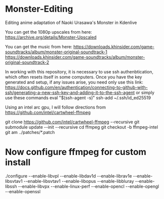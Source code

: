 # Monster-Editing
Editing anime adaptation of Naoki Urasawa's Monster in Kdenlive

You can get the 1080p upscales from here:
https://archive.org/details/Monster-Upscaled

You can get the music from here:
https://downloads.khinsider.com/game-soundtracks/album/monster-original-soundtrack-1
https://downloads.khinsider.com/game-soundtracks/album/monster-original-soundtrack-2


In working with this repository, it is necessary to use ssh authenbtication, which often resets itself in some computers.
Once you have the key generated and setup, if any issues arise, you need only use this link: https://docs.github.com/en/authentication/connecting-to-github-with-ssh/generating-a-new-ssh-key-and-adding-it-to-the-ssh-agent
or simply use these commands
eval "$(ssh-agent -s)"
ssh-add ~/.ssh/id_ed25519

Using an intel arc gpu, I will follow directions from https://github.com/intel/cartwheel-ffmpeg

git clone https://github.com/intel/cartwheel-ffmpeg --recursive
git submodule update --init --recursive
cd ffmpeg
git checkout -b ffmpeg-intel
git am ../patches/*.patch
# Now configure ffmpeg for custom install
./configure --enable-libvpl --enable-libdav1d --enable-librav1e --enable-libsvtav1 --enable-libsvtav1 --enable-libopus --enable-libbluray --enable-libssh --enable-libvpx --enable-linux-perf --enable-opencl --enable-opengl --enable-openssl